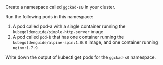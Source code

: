 Create a namespace called `ggckad-s0` in your cluster.

Run the following pods in this namespace:

1. A pod called pod-a with a single container running the `kubegoldenguide/simple-http-server` image
2. A pod called `pod-b` that has one container running the `kubegoldenguide/alpine-spin:1.0.0` image, and one container running `nginx:1.7.9`

Write down the output of kubectl get pods for the `ggckad-s0` namespace.
